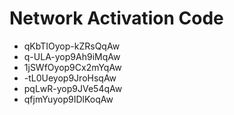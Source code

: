 # Network Activation Code
* qKbTIOyop-kZRsQqAw
* q-ULA-yop9Ah9iMqAw
* 1jSWfOyop9Cx2mYqAw
* -tL0Ueyop9JroHsqAw
* pqLwR-yop9JVe54qAw
* qfjmYuyop9IDlKoqAw